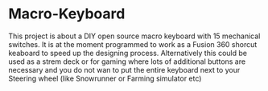 # Macro-Keyboard
This project is about a DIY open source macro keyboard with 15 mechanical switches. It is at the moment programmed to work as a Fusion 360 shorcut keaboard to speed up the designing process. Alternatively this could be used as a strem deck or for gaming where lots of additional buttons are necessary and you do not wan to put the entire keyboard next to your Steering wheel (like Snowrunner or Farming simulator etc)
